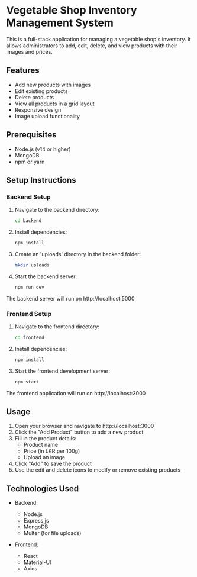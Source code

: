 # Vegetable Shop Inventory Management System

This is a full-stack application for managing a vegetable shop's inventory. It allows administrators to add, edit, delete, and view products with their images and prices.

## Features

- Add new products with images
- Edit existing products
- Delete products
- View all products in a grid layout
- Responsive design
- Image upload functionality

## Prerequisites

- Node.js (v14 or higher)
- MongoDB
- npm or yarn

## Setup Instructions

### Backend Setup

1. Navigate to the backend directory:
   ```bash
   cd backend
   ```

2. Install dependencies:
   ```bash
   npm install
   ```

3. Create an 'uploads' directory in the backend folder:
   ```bash
   mkdir uploads
   ```

4. Start the backend server:
   ```bash
   npm run dev
   ```

The backend server will run on http://localhost:5000

### Frontend Setup

1. Navigate to the frontend directory:
   ```bash
   cd frontend
   ```

2. Install dependencies:
   ```bash
   npm install
   ```

3. Start the frontend development server:
   ```bash
   npm start
   ```

The frontend application will run on http://localhost:3000

## Usage

1. Open your browser and navigate to http://localhost:3000
2. Click the "Add Product" button to add a new product
3. Fill in the product details:
   - Product name
   - Price (in LKR per 100g)
   - Upload an image
4. Click "Add" to save the product
5. Use the edit and delete icons to modify or remove existing products

## Technologies Used

- Backend:
  - Node.js
  - Express.js
  - MongoDB
  - Multer (for file uploads)

- Frontend:
  - React
  - Material-UI
  - Axios 